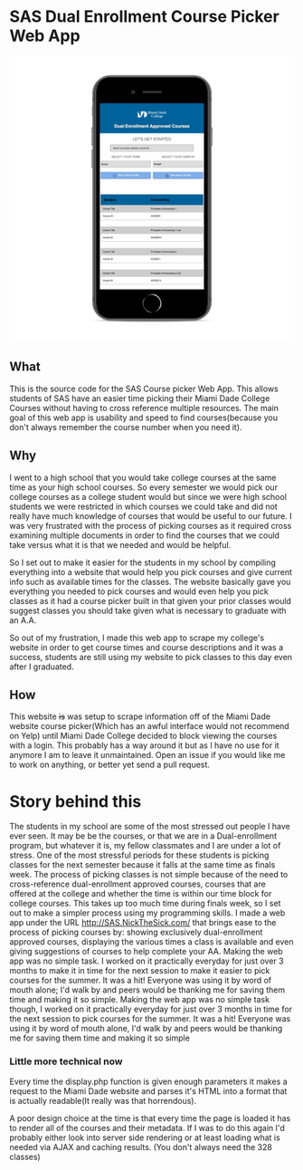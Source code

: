 # SAS Dual Enrollment Course Picker Web App

![SAS Course Picker](screen.png)


## What

This is the source code for the SAS Course picker Web App. This allows students of SAS have an easier time picking their Miami Dade College Courses without having to cross reference multiple resources. The main goal of this web app is usability and speed to find courses(because you don't always remember the course number when you need it).

## Why

I went to a high school that you would take college courses at the same time as your high school courses. So every semester we would pick our college courses as a college student would but since we were high school students we were restricted in which courses we could take and did not really have much knowledge of courses that would be useful to our future. I was very frustrated with the process of picking courses as it required cross examining multiple documents in order to find the courses that we could take versus what it is that we needed and would be helpful.

So I set out to make it easier for the students in my school by compiling everything into a website that would help you pick courses and give current info such as available times for the classes. The website basically gave you everything you needed to pick courses and would even help you pick classes as it had a course picker built in that given your prior classes would suggest classes you should take given what is necessary to graduate with an A.A. 

So out of my frustration, I made this web app to scrape my college's website in order to get course times and course descriptions and it was a success, students are still using my website to pick classes to this day even after I graduated.

## How

This website ~~is~~ was setup to scrape information off of the Miami Dade website course picker(Which has an awful interface would not recommend on Yelp) until Miami Dade College decided to block viewing the courses with a login. This probably has a way around it but as I have no use for it anymore I am to leave it unmaintained. Open an issue if you would like me to work on anything, or better yet send a pull request.

# Story behind this

The students in my school are some of the most stressed out people I have ever seen. It may be be the courses, or that we are in a Dual-enrollment program, but whatever it is, my fellow classmates and I are under a lot of stress. One of the most stressful periods for these students is picking classes for the next semester because it falls at the same time as finals week. The process of picking classes is not simple because of the need to cross-reference dual-enrollment approved courses, courses that are offered at the college and whether the time is within our time block for college courses. This takes up too much time during finals week, so I set out to make a simpler process using my programming skills. I made a web app under the URL http://SAS.NickTheSick.com/ that brings ease to the process of picking courses by: showing exclusively dual-enrollment approved courses, displaying the various times a class is available and even giving suggestions of courses to help complete your AA. Making the web app was no simple task. I worked on it practically everyday for just over 3 months to make it in time for the next session to make it easier to pick courses for the summer. It was a hit! Everyone was using it by word of mouth alone; I'd walk by and peers would be thanking me for saving them time and making it so simple.
Making the web app was no simple task though, I worked on it practically everyday for just over 3 months in time for the next session to pick courses for the summer. It was a hit! Everyone was using it by word of mouth alone, I'd walk by and peers would be thanking me for saving them time and making it so simple

### Little more technical now

Every time the display.php function is given enough parameters it makes a request to the Miami Dade website and parses it's HTML into a format that is actually readable(It really was that horrendous). 

A poor design choice at the time is that every time the page is loaded it has to render all of the courses and their metadata. If I was to do this again I'd probably either look into server side rendering or at least loading what is needed via AJAX and caching results. (You don't always need the 328 classes)
